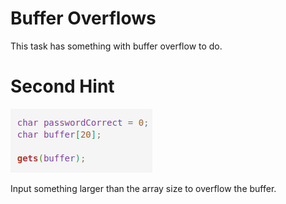 # Buffer Overflows

This task has something with buffer overflow to do.

# Second Hint

![](static/mod_test/hint.png)

Input something larger than the array size to overflow the buffer.
